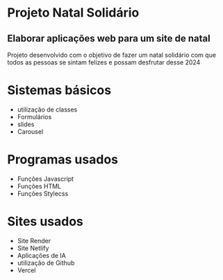 # Projeto Natal Solidário

## Elaborar aplicações web para um site de natal

 Projeto desenvolvido com o objetivo de fazer um natal solidário com que todos as pessoas se sintam felizes e possam desfrutar desse 2024

 # Sistemas básicos

 * utilização de classes 
 * Formulários
 * slides 
 * Carousel

 # Programas usados 
 * Funções Javascript  
 * Funções HTML
 * Funções Stylecss

 # Sites usados
 * Site Render 
 * Site Netlify
 * Aplicações de IA 
 * utilização de Github
 * Vercel 
